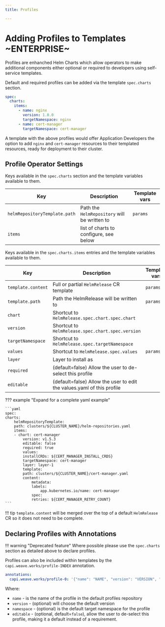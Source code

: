 ```yaml
---
title: Profiles

---
```




# Adding Profiles to Templates ~ENTERPRISE~

Profiles are enhanched Helm Charts which allow operators to make additional
components either optional or required to developers using self-service
templates.

Default and required profiles can be added via the template `spec.charts` section.

```yaml
spec:
  charts:
    items:
      - name: nginx
        version: 1.0.0
        targetNamespace: nginx
      - name: cert-manager
        targetNamespace: cert-manager
```

A template with the above profiles would offer Application Developers the option
to add `nginx` and `cert-manager` resources to their templated resources, ready
for deployment to their cluster.

## Profile Operator Settings

Keys available in the `spec.charts` section and the template variables available to them.

| **Key**                       | **Description**                              | **Template vars** |
| ----------------------------- | -------------------------------------------- | ----------------- |
| `helmRepositoryTemplate.path` | Path the `HelmRepository` will be written to | `params`          |
| `items`                       | list of charts to configure, see below       |                   |

Keys available in the `spec.charts.items` entries and the template variables available to them.

| **Key**            | **Description**                                                        | **Template vars** |
| ------------------ | ---------------------------------------------------------------------- | ----------------- |
| `template.content` | Full or partial `HelmRelease` CR template                              | `params`          |
| `template.path`    | Path the HelmRelease will be written to                                | `params`          |
| `chart`            | Shortcut to `HelmRelease.spec.chart.spec.chart`                        |                   |
| `version`          | Shortcut to `HelmRelease.spec.chart.spec.version`                      |                   |
| `targetNamespace`  | Shortcut to `HelmRelease.spec.targetNamespace`                         |                   |
| `values`           | Shortcut to `HelmRelease.spec.values`                                  | `params`          |
| `layer`            | Layer to install as                                                    |                   |
| `required`         | (default=false) Allow the user to de-select this profile               |
| `editable`         | (default=false) Allow the user to edit the values.yaml of this profile |

??? example "Expand for a complete yaml example"

    ```yaml
    spec:
    charts:
        helmRepositoryTemplate:
        path: clusters/${CLUSTER_NAME}/helm-repositories.yaml
        items:
        - chart: cert-manager
            version: v1.5.3
            editable: false
            required: true
            values:
            installCRDs: ${CERT_MANAGER_INSTALL_CRDS}
            targetNamespace: cert-manager
            layer: layer-1
            template:
            path: clusters/${CLUSTER_NAME}/cert-manager.yaml
            content:
                metadata:
                labels:
                    app.kubernetes.io/name: cert-manager
                spec:
                retries: ${CERT_MANAGER_RETRY_COUNT}
    ```

!!! tip
    `template.content` will be merged over the top of a default `HelmRelease` CR so it does not need to be complete.


## Declaring Profiles with Annotations

!!! warning "Deprecated feature"
    Where possible please use the `spec.charts` section as detailed above to declare profiles.

Profiles can also be included within templates by the
`capi.weave.works/profile-INDEX` annotation.

```yaml
annotations:
  capi.weave.works/profile-0: '{"name": "NAME", "version": "VERSION", "editable": EDITABLE, "namespace": "NAMESPACE"}'
```

Where:

- `name` - is the name of the profile in the default profiles repository
- `version` - (optional) will choose the default version
- `namespace` - (optional) is the default target namespace for the profile
- `editable` - (optional, default=`false`), allow the user to de-select this profile, making it a default instead of a requirement.
